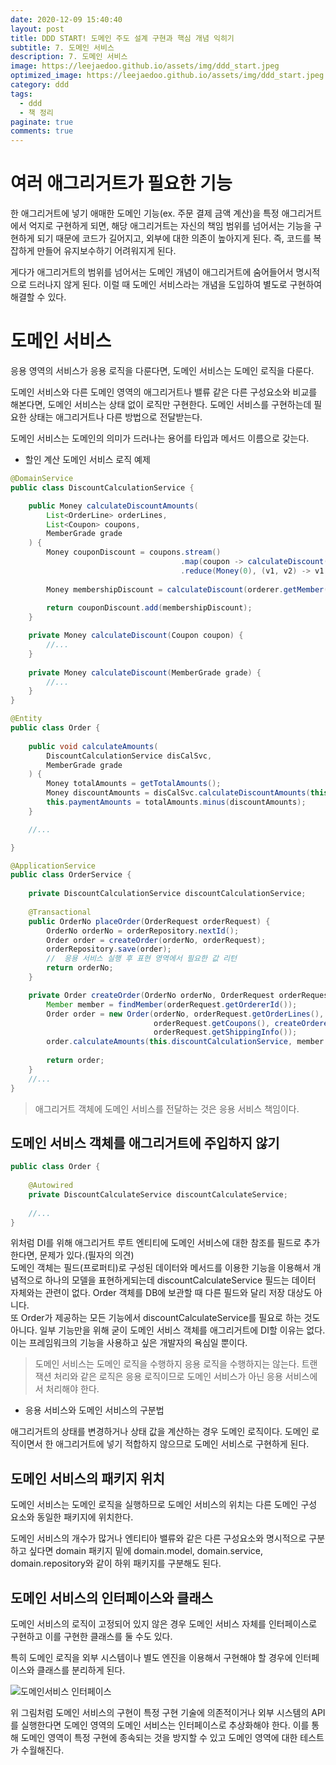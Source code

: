 ```yaml
---
date: 2020-12-09 15:40:40
layout: post
title: DDD START! 도메인 주도 설계 구현과 핵심 개념 익히기
subtitle: 7. 도메인 서비스
description: 7. 도메인 서비스
image: https://leejaedoo.github.io/assets/img/ddd_start.jpeg
optimized_image: https://leejaedoo.github.io/assets/img/ddd_start.jpeg
category: ddd
tags:
  - ddd
  - 책 정리
paginate: true
comments: true
---
```

# 여러 애그리거트가 필요한 기능
한 애그리거트에 넣기 애매한 도메인 기능(ex. 주문 결제 금액 계산)을 특정 애그리거트에서 억지로 구현하게 되면, 해당 애그리거트는 자신의 책임 범위를 넘어서는 기능을 구현하게 되기 때문에 코드가 길어지고, 외부에 대한 의존이 높아지게 된다. 즉, 코드를 복잡하게 만들어 유지보수하기 어려워지게 된다.

게다가 애그리거트의 범위를 넘어서는 도메인 개념이 애그리거트에 숨어들어서 명시적으로 드러나지 않게 된다. 이럴 때 도메인 서비스라는 개념을 도입하여 별도로 구현하여 해결할 수 있다.

# 도메인 서비스
 
응용 영역의 서비스가 응용 로직을 다룬다면, 도메인 서비스는 도메인 로직을 다룬다.

도메인 서비스와 다른 도메인 영역의 애그리거트나 밸류 같은 다른 구성요소와 비교를 해본다면, 도메인 서비스는 상태 없이 로직만 구현한다. 도메인 서비스를 구현하는데 필요한 상태는 애그리거트나 다른 방법으로 전달받는다.

도메인 서비스는 도메인의 의미가 드러나는 용어를 타입과 메서드 이름으로 갖는다.

* 할인 계산 도메인 서비스 로직 예제

```java
@DomainService
public class DiscountCalculationService {

    public Money calculateDiscountAmounts(
        List<OrderLine> orderLines,
        List<Coupon> coupons,
        MemberGrade grade
    ) {
        Money couponDiscount = coupons.stream()
                                      .map(coupon -> calculateDiscount(coupon))
                                      .reduce(Money(0), (v1, v2) -> v1.add(v2));
        
        Money membershipDiscount = calculateDiscount(orderer.getMember().gerGrade());
  
        return couponDiscount.add(membershipDiscount);
    }

    private Money calculateDiscount(Coupon coupon) {
        //...
    }
    
    private Money calculateDiscount(MemberGrade grade) {
        //...
    }
}

@Entity
public class Order {
    
    public void calculateAmounts(
        DiscountCalculationService disCalSvc,
        MemberGrade grade
    ) {
        Money totalAmounts = getTotalAmounts();
        Money discountAmounts = disCalSvc.calculateDiscountAmounts(this.orderLines, this.coupons, grade);
        this.paymentAmounts = totalAmounts.minus(discountAmounts);
    }

    //...

}

@ApplicationService
public class OrderService {
    
    private DiscountCalculationService discountCalculationService;
    
    @Transactional
    public OrderNo placeOrder(OrderRequest orderRequest) {
        OrderNo orderNo = orderRepository.nextId();
        Order order = createOrder(orderNo, orderRequest);
        orderRepository.save(order);
        //  응용 서비스 실행 후 표현 영역에서 필요한 값 리턴
        return orderNo;
    }

    private Order createOrder(OrderNo orderNo, OrderRequest orderRequest) {
        Member member = findMember(orderRequest.getOrdererId());
        Order order = new Order(orderNo, orderRequest.getOrderLines(), 
                                orderRequest.getCoupons(), createOrderer(member), 
                                orderRequest.getShippingInfo());
        order.calculateAmounts(this.discountCalculationService, member.getGrade());
    
        return order;
    }
    //...
}
```

> 애그리거트 객체에 도메인 서비스를 전달하는 것은 응용 서비스 책임이다.

## 도메인 서비스 객체를 애그리거트에 주입하지 않기

```java
public class Order {
    
    @Autowired
    private DiscountCalculateService discountCalculateService;
    
    //...
}
```

위처럼 DI를 위해 애그리거트 루트 엔티티에 도메인 서비스에 대한 참조를 필드로 추가한다면, 문제가 있다.(필자의 의견)<br>
도메인 객체는 필드(프로퍼티)로 구성된 데이터와 메서드를 이용한 기능을 이용해서 개념적으로 하나의 모델을 표현하게되는데 discountCalculateService 필드는 데이터 자체와는 관련이 없다. Order 객체를 DB에 보관할 때 다른 필드와 달리 저장 대상도 아니다.<br>
또 Order가 제공하는 모든 기능에서 discountCalculateService를 필요로 하는 것도 아니다. 일부 기능만을 위해 굳이 도메인 서비스 객체를 애그리거트에 DI할 이유는 없다.<br>
이는 프레임워크의 기능을 사용하고 싶은 개발자의 욕심일 뿐이다.


> 도메인 서비스는 도메인 로직을 수행하지 응용 로직을 수행하지는 않는다. 트랜잭션 처리와 같은 로직은 응용 로직이므로 도메인 서비스가 아닌 응용 서비스에서 처리해야 한다.

* 응용 서비스와 도메인 서비스의 구분법

애그리거트의 상태를 변경하거나 상태 값을 계산하는 경우 도메인 로직이다. 도메인 로직이면서 한 애그리거트에 넣기 적합하지 않으므로 도메인 서비스로 구현하게 된다.

## 도메인 서비스의 패키지 위치
도메인 서비스는 도메인 로직을 실행하므로 도메인 서비스의 위치는 다른 도메인 구성 요소와 동일한 패키지에 위치한다.

도메인 서비스의 개수가 많거나 엔티티아 밸류와 같은 다른 구성요소와 명시적으로 구분하고 싶다면 domain 패키지 밑에 domain.model, domain.service, domain.repository와 같이 하위 패키지를 구분해도 된다.

## 도메인 서비스의 인터페이스와 클래스
도메인 서비스의 로직이 고정되어 있지 않은 경우 도메인 서비스 자체를 인터페이스로 구현하고 이를 구현한 클래스를 둘 수도 있다.
 
특히 도메인 로직을 외부 시스템이나 별도 엔진을 이용해서 구현해야 할 경우에 인터페이스와 클래스를 분리하게 된다. 

![도메인서비스 인터페이스](../../assets/img/domain_service_interface.jpg)

위 그림처럼 도메인 서비스의 구현이 특정 구현 기술에 의존적이거나 외부 시스템의 API를 실행한다면 도메인 영역의 도메인 서비스는 인터페이스로 추상화해야 한다. 이를 통해 도메인 영역이 특정 구현에 종속되는 것을 방지할 수 있고 도메인 영역에 대한 테스트가 수월해진다.
